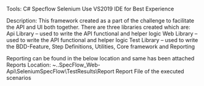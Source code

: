 Tools:
C#
Specflow
Selenium
Use VS2019 IDE for Best Experience

Description:
This framework created as a part of the challenge to facilitate the API and UI both together.
There are three libraries created which are:
Api Library – used to write the API functional and helper logic
Web Library – used to write the API functional and helper logic
Test Library – used to write the BDD-Feature, Step Definitions, Utilities, Core framework and Reporting

Reporting can be found in the below location and same has been attached 
Reports Location: ~..SpecFlow_Web-Api\SeleniumSpecFlow\TestResults\Report
Report File of the executed scenarios

